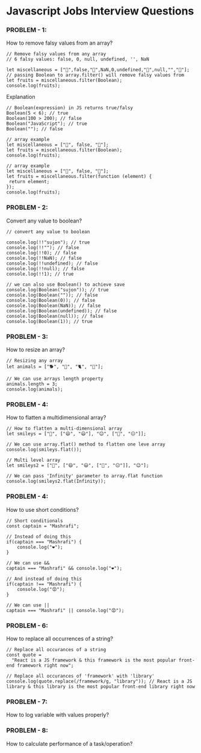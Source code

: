 # Javascript Jobs Interview Questions

### PROBLEM - 1:

How to remove falsy values from an array?

```
// Remove falsy values from any array
// 6 falsy values: false, 0, null, undefined, '', NaN

let miscellaneous = ["🍎",false,"🍌",NaN,0,undefined,"🍇",null,"","🥭"];
// passing Boolean to array.filter() will remove falsy values from
let fruits = miscellaneous.filter(Boolean);
console.log(fruits);
```

Explanation

```
// Boolean(expression) in JS returns true/falsy
Boolean(5 < 6); // true
Boolean(100 > 200); // false
Boolean("JavaScript"); // true
Boolean(""); // false

// array example
let miscellaneous = ["🍎", false, "🥭"];
let fruits = miscellaneous.filter(Boolean);
console.log(fruits);

```

```
// array example
let miscellaneous = ["🍎", false, "🥭"];
let fruits = miscellaneous.filter(function (element) {
 return element;
});
console.log(fruits);
```

### PROBLEM - 2:

Convert any value to boolean?

```
// convert any value to boolean

console.log(!!"sujon"); // true
console.log(!!""); // false
console.log(!!0); // false
console.log(!!NaN); // false
console.log(!!undefined); // false
console.log(!!null); // false
console.log(!!1); // true

// we can also use Boolean() to achieve save
console.log(Boolean("sujon")); // true
console.log(Boolean("")); // false
console.log(Boolean(0)); // false
console.log(Boolean(NaN)); // false
console.log(Boolean(undefined)); // false
console.log(Boolean(null)); // false
console.log(Boolean(1)); // true
```

### PROBLEM - 3:

How to resize an array?

```
// Resizing any array
let animals = ["🐕", "🐒", "🐈", "🐅"];

// We can use arrays length property
animals.length = 3;
console.log(animals);
```

### PROBLEM - 4:

How to flatten a multidimensional array?

```
// How to flatten a multi-dimensional array
let smileys = ["🥰", ["😄", "😃"], "😉", ["🥲", "😑"]];

// We can use array.flat() method to flatten one leve array
console.log(smileys.flat());

// Multi level array
let smileys2 = ["🥰", ["😄", "😃", ["🥲", "😑"]], "😉"];

// We can pass 'Infinity' parameter to array.flat function
console.log(smileys2.flat(Infinity));
```

### PROBLEM - 4:

How to use short conditions?

```
// Short conditionals
const captain = "Mashrafi";

// Instead of doing this
if(captain === "Mashrafi") {
    console.log("❤️");
}

// We can use &&
captain === "Mashrafi" && console.log("❤️");

// And instead of doing this
if(captain !== "Mashrafi") {
    console.log("😡");
}

// We can use ||
captain === "Mashrafi" || console.log("😡");
```

### PROBLEM - 6:

How to replace all occurrences of a string?

```
// Replace all occurances of a string
const quote =
  "React is a JS framework & this framework is the most popular front-end framework right now";

// Replace all occurances of 'framework' with 'library'
console.log(quote.replace(/framework/g, "library")); // React is a JS library & this library is the most popular front-end library right now
```

### PROBLEM - 7:

How to log variable with values properly?

### PROBLEM - 8:

How to calculate performance of a task/operation?
